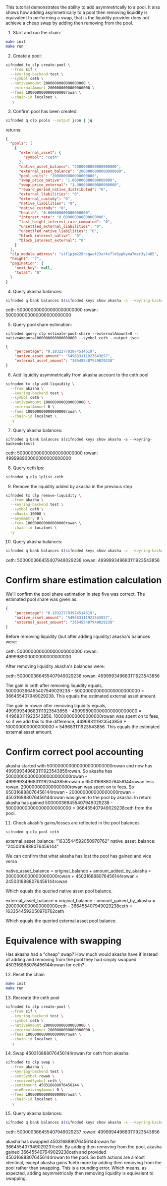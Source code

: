 This tutorial demonstrates the ability to add asymmetrically to a pool.
It also shows how adding asymmetrically to a
pool then removing liquidity is equivalent to performing a swap, that is the liquidity
provider does not achieve a cheap swap by adding then removing from the pool.

1. Start and run the chain:

```bash
make init
make run
```

2. Create a pool:

```bash
sifnoded tx clp create-pool \
  --from sif \
  --keyring-backend test \
  --symbol ceth \
  --nativeAmount 2000000000000000000 \
  --externalAmount 2000000000000000000 \
  --fees 100000000000000000rowan \
  --chain-id localnet \
  -y
```

3. Confirm pool has been created:

```bash
sifnoded q clp pools --output json | jq
```

returns:

```json
{
  "pools": [
    {
      "external_asset": {
        "symbol": "ceth"
      },
      "native_asset_balance": "2000000000000000000",
      "external_asset_balance": "2000000000000000000",
      "pool_units": "2000000000000000000",
      "swap_price_native": "1.000000000000000000",
      "swap_price_external": "1.000000000000000000",
      "reward_period_native_distributed": "0",
      "external_liabilities": "0",
      "external_custody": "0",
      "native_liabilities": "0",
      "native_custody": "0",
      "health": "0.000000000000000000",
      "interest_rate": "0.000000000000000000",
      "last_height_interest_rate_computed": "0",
      "unsettled_external_liabilities": "0",
      "unsettled_native_liabilities": "0",
      "block_interest_native": "0",
      "block_interest_external": "0"
    }
  ],
  "clp_module_address": "sif1pjm228rsgwqf23arkx7lm9ypkyma7mzr3y2n85",
  "height": "7",
  "pagination": {
    "next_key": null,
    "total": "0"
  }
}
```

4. Query akasha balances:

```bash
sifnoded q bank balances $(sifnoded keys show akasha -a --keyring-backend=test)
```

ceth: 500000000000000000000000
rowan: 500000000000000000000000

5. Query pool share estimation:

```
sifnoded query clp estimate-pool-share --externalAmount=0 --nativeAmount=1000000000000000000 --symbol ceth --output json
```

```json
{
	"percentage": "0.183227703974514619",
	"native_asset_amount": "549683111923543857",
	"external_asset_amount": "366455407949029238"
}
```

6. Add liquidity asymmetrically from akasha account to the ceth pool

```bash
sifnoded tx clp add-liquidity \
  --from akasha \
  --keyring-backend test \
  --symbol ceth \
  --nativeAmount 1000000000000000000 \
  --externalAmount 0 \
  --fees 100000000000000000rowan \
  --chain-id localnet \
  -y
```

7. Query akasha balances:

```
sifnoded q bank balances $(sifnoded keys show akasha -a --keyring-backend=test)
```

ceth: 500000000000000000000000
rowan: 499998900000000000000000


8. Query ceth lps:

```bash
sifnoded q clp lplist ceth
```

9. Remove the liquidity added by akasha in the previous step

```bash
sifnoded tx clp remove-liquidity \
  --from akasha \
  --keyring-backend test \
  --symbol ceth \
  --wBasis 10000 \
  --asymmetry 0 \
  --fees 100000000000000000rowan \
  --chain-id localnet \
  -y
```

10. Query akasha balances:

```bash
sifnoded q bank balances $(sifnoded keys show akasha -a --keyring-backend=test)
```

ceth: 500000366455407949029238
rowan: 499999349683111923543856

# Confirm share estimation calculation

We'll confirm the pool share estimation in step five was correct. The estimated pool share was given as:

```json
{
	"percentage": "0.183227703974514619",
	"native_asset_amount": "549683111923543857",
	"external_asset_amount": "366455407949029238"
}
```

Before removing liquidity (but after adding liquidity) akasha's balances were:

ceth: 500000000000000000000000
rowan: 499998900000000000000000

After removing liquidity akasha's balances were:

ceth: 500000366455407949029238
rowan: 499999349683111923543856

The gain in ceth after removing liquidity equals, 500000366455407949029238 - 500000000000000000000000 = 366455407949029238. This equals the estimated
external asset amount.

The gain in rowan after removing liquidity equals, 499999349683111923543856 - 499998900000000000000000 = 449683111923543856. 100000000000000000rowan was spent on tx fees, so if we add this to the difference, 449683111923543856 + 100000000000000000 = 549683111923543856. This equals the estimated
external asset amount.

# Confirm correct pool accounting

akasha started with 500000000000000000000000rowan and now has 499999349683111923543856rowan. So akasha has
500000000000000000000000rowan - 499999349683111923543856rowan = 650316888076456144rowan less rowan.
200000000000000000rowan was spent on tx fees. So 650316888076456144rowan - 200000000000000000rowan = 450316888076456144rowan
was given to the pool by akasha. In return akasha has gained 500000366455407949029238 - 500000000000000000000000 = 366455407949029238ceth
from the pool.

11. Check akash's gains/losses are reflected in the pool balances

```
sifnoded q clp pool ceth
```

external_asset_balance: "1633544592050970762"
native_asset_balance: "2450316888076456144"

We can confirm that what akasha has lost the pool has gained and vice versa

native_asset_balance = original_balance + amount_added_by_akasha
                     = 2000000000000000000rowan + 450316888076456144rowan
                     = 2450316888076456144rowan

Which equals the queried native asset pool balance.

external_asset_balance = original_balance - amount_gained_by_akasha
                       = 2000000000000000000ceth - 366455407949029238ceth
                       = 1633544592050970762ceth

Which equals the queried external asset pool balance.

# Equivalence with swapping

Has akasha had a "cheap" swap? How much would akasha have if instead of adding and removing from the pool
they had simply swapped 450316888076456144rowan for ceth?

12. Reset the chain

```bash
make init
make run
```

13. Recreate the ceth pool

```bash
sifnoded tx clp create-pool \
  --from sif \
  --keyring-backend test \
  --symbol ceth \
  --nativeAmount 2000000000000000000 \
  --externalAmount 2000000000000000000 \
  --fees 100000000000000000rowan \
  --chain-id localnet \
  -y
```

14. Swap 450316888076456144rowan for ceth from akasha:

```bash
sifnoded tx clp swap \
  --from akasha \
  --keyring-backend test \
  --sentSymbol rowan \
  --receivedSymbol ceth \
  --sentAmount 450316888076456144 \
  --minReceivingAmount 0 \
  --fees 100000000000000000rowan \
  --chain-id localnet \
  -y
```

15. Query akasha balances:

```bash
sifnoded q bank balances $(sifnoded keys show akasha -a --keyring-backend=test)
```

ceth: 500000366455407949029237
rowan: 499999449683111923543856

akasha has swapped 450316888076456144rowan for 366455407949029237ceth.
By adding then removing from the pool, akasha gained 366455407949029238ceth and provided 450316888076456144rowan to the pool.
So both actions are almost identical, except akasha gains 1ceth more by adding then removing from the pool rather than swapping.
This is a rounding error. Which means, as expected, adding asymmetrically then removing
liquidity is equivalent to swapping.



